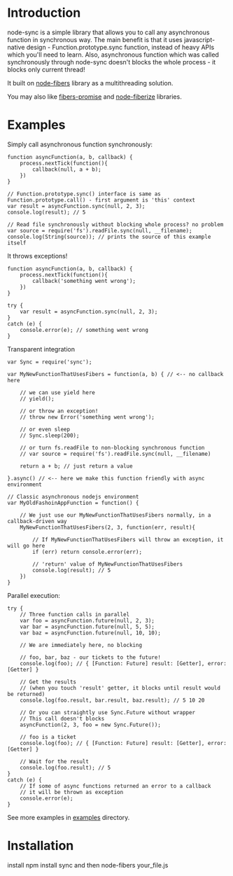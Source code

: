 
# Introduction
node-sync is a simple library that allows you to call any asynchronous function in synchronous way. The main benefit is that it uses javascript-native design - Function.prototype.sync function, instead of heavy APIs which you'll need to learn. Also, asynchronous function which was called synchronously through node-sync doesn't blocks the whole process - it blocks only current thread!

It built on [node-fibers](https://github.com/laverdet/node-fibers) library as a multithreading solution.

You may also like [fibers-promise](https://github.com/lm1/node-fibers-promise) and [node-fiberize](https://github.com/lm1/node-fiberize) libraries.

# Examples
Simply call asynchronous function synchronously:

	function asyncFunction(a, b, callback) {
		process.nextTick(function(){
			callback(null, a + b);
		})
	}
	
	// Function.prototype.sync() interface is same as Function.prototype.call() - first argument is 'this' context
	var result = asyncFunction.sync(null, 2, 3);
	console.log(result); // 5
	
	// Read file synchronously without blocking whole process? no problem
	var source = require('fs').readFile.sync(null, __filename);
    console.log(String(source)); // prints the source of this example itself

It throws exceptions!

	function asyncFunction(a, b, callback) {
		process.nextTick(function(){
			callback('something went wrong');
		})
	}
	
	try {
		var result = asyncFunction.sync(null, 2, 3);
	}
	catch (e) {
		console.error(e); // something went wrong
	}

Transparent integration

	var Sync = require('sync');

	var MyNewFunctionThatUsesFibers = function(a, b) { // <-- no callback here
		
		// we can use yield here
		// yield();
		
		// or throw an exception!
		// throw new Error('something went wrong');
		
		// or even sleep
		// Sync.sleep(200);
		
		// or turn fs.readFile to non-blocking synchronous function
		// var source = require('fs').readFile.sync(null, __filename)
		
		return a + b; // just return a value
		
	}.async() // <-- here we make this function friendly with async environment
	
	// Classic asynchronous nodejs environment
	var MyOldFashoinAppFunction = function() {
		
		// We just use our MyNewFunctionThatUsesFibers normally, in a callback-driven way
		MyNewFunctionThatUsesFibers(2, 3, function(err, result){
			
			// If MyNewFunctionThatUsesFibers will throw an exception, it will go here
			if (err) return console.error(err);
			
			// 'return' value of MyNewFunctionThatUsesFibers
			console.log(result); // 5
		})
	}

Parallel execution:
	
	try {
		// Three function calls in parallel
		var foo = asyncFunction.future(null, 2, 3);
		var bar = asyncFunction.future(null, 5, 5);
		var baz = asyncFunction.future(null, 10, 10);
		
		// We are immediately here, no blocking
		
		// foo, bar, baz - our tickets to the future!
	    console.log(foo); // { [Function: Future] result: [Getter], error: [Getter] }
		
		// Get the results
		// (when you touch 'result' getter, it blocks until result would be returned)
		console.log(foo.result, bar.result, baz.result); // 5 10 20
		
		// Or you can straightly use Sync.Future without wrapper
		// This call doesn't blocks
		asyncFunction(2, 3, foo = new Sync.Future());
		
		// foo is a ticket
	    console.log(foo); // { [Function: Future] result: [Getter], error: [Getter] }
	
		// Wait for the result
		console.log(foo.result); // 5
	}
	catch (e) {
		// If some of async functions returned an error to a callback
		// it will be thrown as exception
		console.error(e);
	}
	
See more examples in [examples](https://github.com/0ctave/node-sync/tree/master/examples) directory.

# Installation
install
	npm install sync
and then
	node-fibers your_file.js
